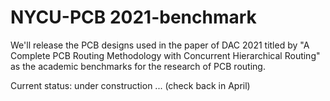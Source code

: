 # NYCU-PCB 2021-benchmark

We'll release the PCB designs used in the paper of DAC 2021 titled by "A Complete PCB Routing Methodology with Concurrent Hierarchical Routing" as the academic benchmarks for the research of PCB routing.

Current status: under construction ... (check back in April)
